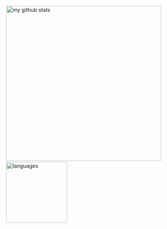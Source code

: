 <p align="left">
<img src="https://github-readme-stats.vercel.app/api?username=MelodyLayne&show_icons=true&theme=shades-of-purple" alt="my github stats" width="420"/>&nbsp;<img src="https://github-readme-stats.vercel.app/api/top-langs/?username=MelodyLayne&layout=compact&theme=shades-of-purple" alt="languages" height="165">
</p>
<!--
<link href="style.css" rel="stylesheet'></link>
**MelodyLayne/MelodyLayne** is a ✨ _special_ ✨ repository because its `README.md` (this file) appears on your GitHub profile.

Here are some ideas to get you started:
-->
### Hi, my name is Melody! 👋

- 🔭 I’m currently working on furthering my skill set by attening the app/Academy online Software Engineer Bootcamp.
- 🌱 I’m currently learning Javascript, Python, React, Redux, SQL, and more!
- 🤔 I’m looking to engage with developers who want to share their knowledge with a fresh dev and help me be a smarter programmer. In return, I don't mind writing code based on directions given. Fair trade is important to me!
- 💬 AMA, Like most people, I don't mind talking about myself(within reason I think).
- 🏠 Currenlty I live in Dallas, TX which is also where I was born. I've also lived in Grand Junction, CO and Ft. Walton Beach, FL. 
- 📫 How to reach me: melodylayne79@gmail.com
- 😄 Pronouns: My pronouns are She | Her | Hers
- ⚡ Fun fact: I lived on the island of Key West for a month a few years ago. It was fantastic!
